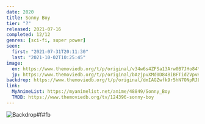 ```yaml
---
date: 2020
title: Sonny Boy
tier: "?"
released: 2021-07-16
completed: 12/12
genres: [sci-fi, super power]
seen:
  first: "2021-07-31T20:11:30"
  last: "2021-10-02T10:25:45"
image:
  en: https://www.themoviedb.org/t/p/original/v34w6s4ZFSa13Arw0B7JHo84YfG.jpg
  jp: https://www.themoviedb.org/t/p/original/bAzjpvXMd0D84BiBFTidZVpvHAW.jpg
backdrop: https://www.themoviedb.org/t/p/original/dmIAGZwfk9r5hN7ONpRJLDij9GN.jpg
link:
  MyAnimeList: https://myanimelist.net/anime/48849/Sonny_Boy
  TMDB: https://www.themoviedb.org/tv/124396-sonny-boy
---
```


![Backdrop#f#fb](https://www.themoviedb.org/t/p/original/ll8YvMWNMi5xDkP4V9Mt755zy3M.jpg "Source: TMDB")
